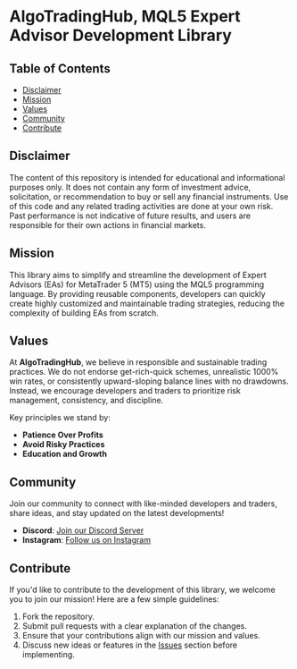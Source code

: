 # AlgoTradingHub, MQL5 Expert Advisor Development Library

## Table of Contents

- [Disclaimer](#disclaimer)
- [Mission](#mission)
- [Values](#values)
- [Community](#community)
- [Contribute](#contribute)

## Disclaimer

The content of this repository is intended for educational and informational purposes only. It does not contain any form of investment advice, solicitation, or recommendation to buy or sell any financial instruments. Use of this code and any related trading activities are done at your own risk. Past performance is not indicative of future results, and users are responsible for their own actions in financial markets.

## Mission

This library aims to simplify and streamline the development of Expert Advisors (EAs) for MetaTrader 5 (MT5) using the MQL5 programming language. By providing reusable components, developers can quickly create highly customized and maintainable trading strategies, reducing the complexity of building EAs from scratch.

## Values

At **AlgoTradingHub**, we believe in responsible and sustainable trading practices. We do not endorse get-rich-quick schemes, unrealistic 1000% win rates, or consistently upward-sloping balance lines with no drawdowns. Instead, we encourage developers and traders to prioritize risk management, consistency, and discipline.

Key principles we stand by:

- **Patience Over Profits**
- **Avoid Risky Practices**
- **Education and Growth**

## Community

Join our community to connect with like-minded developers and traders, share ideas, and stay updated on the latest developments!

- **Discord**: [Join our Discord Server](https://discord.gg/kSfYfYSy)
- **Instagram**: [Follow us on Instagram](https://www.instagram.com/algo_trading_hub/)

## Contribute

If you'd like to contribute to the development of this library, we welcome you to join our mission! Here are a few simple guidelines:

1. Fork the repository.
2. Submit pull requests with a clear explanation of the changes.
3. Ensure that your contributions align with our mission and values.
4. Discuss new ideas or features in the [Issues](https://github.com/yourrepo/issues) section before implementing.
